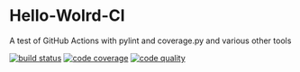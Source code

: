 # Hello-Wolrd-CI
A test of GitHub Actions with pylint and coverage.py and various other tools

[![build status](https://github.com/grintor/Hello-Wolrd-CI/actions/workflows/test.yml/badge.svg)](https://github.com/grintor/Hello-Wolrd-CI/actions/workflows/test.yml)
[![code coverage](https://img.shields.io/endpoint?url=https://raw.githubusercontent.com/grintor/Hello-Wolrd-CI/main/tests/results/covered_shield.json)](https://github.com/grintor/Hello-Wolrd-CI/blob/main/tests/results/coverage.txt)
[![code quality](https://img.shields.io/endpoint?url=https://raw.githubusercontent.com/grintor/Hello-Wolrd-CI/main/tests/results/quality_shield.json)](https://github.com/grintor/Hello-Wolrd-CI/blob/main/tests/results/quality.txt)